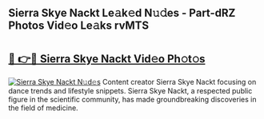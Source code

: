 ## Sierra Skye Nackt Le𝚊k𝚎d N𝚞𝚍es - Part-dRZ Photos Vid𝚎o Le𝚊ks rvMTS

# <h2><a href="http://fb6g9p.evod.top/?m=Sierra+Skye+Nackt">🔗 👉🔴 Sierra Skye Nackt Vid𝚎o Ph𝚘t𝚘s</a></h2>

[![Sierra Skye Nackt N𝚞d𝚎s](https://i.imgur.com/8V9OHl7.gif)](http://fb6g9p.evod.top/?m=Sierra+Skye+Nackt)
Content creator Sierra Skye Nackt focusing on dance trends and lifestyle snippets. Sierra Skye Nackt, a respected public figure in the scientific community, has made groundbreaking discoveries in the field of medicine. 
